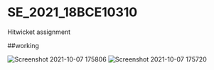 # SE_2021_18BCE10310
Hitwicket assignment

##working

![Screenshot 2021-10-07 175806](https://user-images.githubusercontent.com/56478257/136384138-b558ddc9-c6e0-424d-88e6-d692fabf60e1.jpg)
![Screenshot 2021-10-07 175720](https://user-images.githubusercontent.com/56478257/136384141-886e0e56-de49-493c-8217-2215e62fd24c.jpg)
